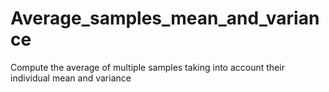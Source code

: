 # Average_samples_mean_and_variance
Compute the average of multiple samples taking into account their individual mean and variance
